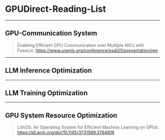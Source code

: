 # GPUDirect-Reading-List
----
## GPU-Communication System
> Enabling Efficient GPU Communication over Multiple NICs with FuseLin: https://www.usenix.org/conference/osdi25/presentation/ren

----
## LLM Inference Optimization
----

## LLM Training Optimization
----
## GPU System Resource Optimization
> LithOS: An Operating System for Efficient Machine Learning on GPUs: https://dl.acm.org/doi/10.1145/3731569.3764818 